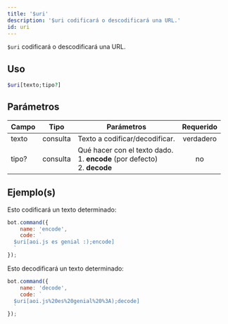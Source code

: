 ```yaml
---
title: '$uri'
description: '$uri codificará o descodificará una URL.'
id: uri
---
```


`$uri` codificará o descodificará una URL.

## Uso

```php
$uri[texto;tipo?]
```

## Parámetros

| Campo | Tipo     | Parámetros                                                                                       | Requerido |
| ----- | -------- | ------------------------------------------------------------------------------------------------ |:---------:|
| texto | consulta | Texto a codificar/decodificar.                                                                   | verdadero |
| tipo? | consulta | Qué hacer con el texto dado. <br /> 1. **encode** (por defecto) <br /> 2. **decode** |    no     |

## Ejemplo(s)

Esto codificará un texto determinado:

```javascript
bot.command({
    name: 'encode',
    code: `
  $uri[aoi.js es genial :);encode]
  `
});
```

Esto decodificará un texto determinado:

```javascript
bot.command({
    name: 'decode',
    code: `
  $uri[aoi.js%20es%20genial%20%3A);decode]
  `
});
```
